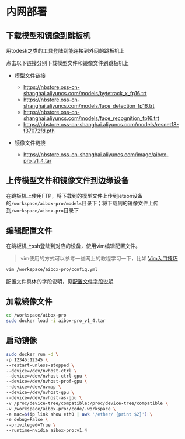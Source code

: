 # 内网部署

## 下载模型和镜像到跳板机

用todesk之类的工具登陆到能连接到外网的跳板机上

点击以下链接分别下载模型文件和镜像文件到跳板机上

- 模型文件链接
  - https://nbstore.oss-cn-shanghai.aliyuncs.com/models/bytetrack_x_fp16.trt
  - https://nbstore.oss-cn-shanghai.aliyuncs.com/models/face_detection_fp16.trt
  - https://nbstore.oss-cn-shanghai.aliyuncs.com/models/face_recognition_fp16.trt
  - https://nbstore.oss-cn-shanghai.aliyuncs.com/models/resnet18-f37072fd.pth

- 镜像文件链接
  - https://nbstore.oss-cn-shanghai.aliyuncs.com/image/aibox-pro_v1_4.tar

## 上传模型文件和镜像文件到边缘设备

在跳板机上使用FTP，将下载到的模型文件上传到jetson设备的`/workspace/aibox-pro/models`目录下；将下载到的镜像文件上传到`/workspace/aibox-pro`目录下

## 编辑配置文件

在跳板机上ssh登陆到对应的设备，使用vim编辑配置文件。

> vim使用的方式可以参考一些网上的教程学习一下，比如 [Vim入门技巧](https://www.coonote.com/vim-note/vim-introductory-skills.html)

```bash
vim /workspace/aibox-pro/config.yml
```

配置文件具体的字段说明，见[配置文件字段说明](./配置文件字段说明.md)

## 加载镜像文件

```bash
cd /workspace/aibox-pro
sudo docker load -i aibox-pro_v1_4.tar
```

## 启动镜像

```bash
sudo docker run -d \
-p 12345:12345 \
--restart=unless-stopped \
--device=/dev/nvhost-ctrl \
--device=/dev/nvhost-ctrl-gpu \
--device=/dev/nvhost-prof-gpu \
--device=/dev/nvmap \
--device=/dev/nvhost-gpu \
--device=/dev/nvhost-as-gpu \
-v /proc/device-tree/compatible:/proc/device-tree/compatible \
-v /workspace/aibox-pro:/code/.workspace \
-e mac=$(ip link show eth0 | awk '/ether/ {print $2}') \
-e debug=False \
--privileged=True \
--runtime=nvidia aibox-pro:v1.4
```
